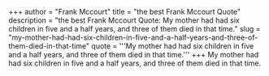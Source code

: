 +++
author = "Frank Mccourt"
title = "the best Frank Mccourt Quote"
description = "the best Frank Mccourt Quote: My mother had had six children in five and a half years, and three of them died in that time."
slug = "my-mother-had-had-six-children-in-five-and-a-half-years-and-three-of-them-died-in-that-time"
quote = '''My mother had had six children in five and a half years, and three of them died in that time.'''
+++
My mother had had six children in five and a half years, and three of them died in that time.
